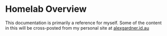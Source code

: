 # Homelab Overview

This documentation is primarily a reference for myself. Some of the content in this will be cross-posted from my personal site at [alexgardner.id.au](https://alexgardner.id.au/homelab)
